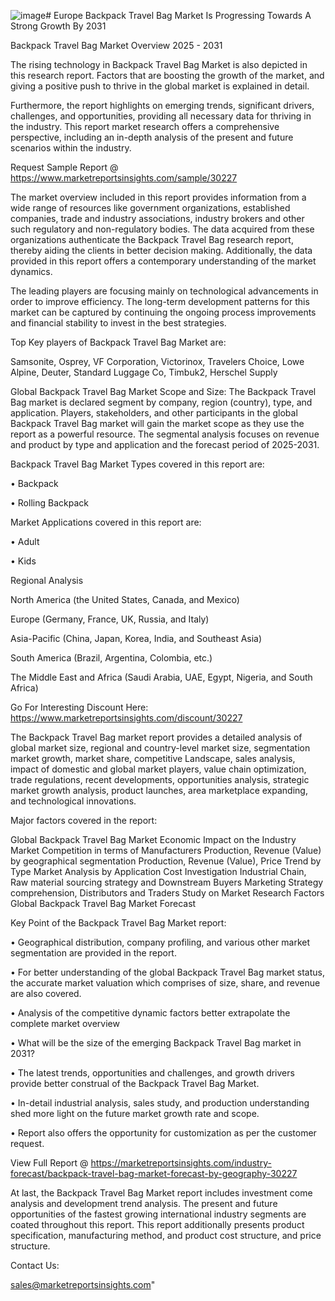 ![image](https://github.com/user-attachments/assets/2e7803f0-2b7c-41bb-a9bc-409bd29f41d0)# Europe Backpack Travel Bag Market Is Progressing Towards A Strong Growth By 2031

Backpack Travel Bag Market Overview 2025 - 2031

The rising technology in Backpack Travel Bag Market is also depicted in this research report. Factors that are boosting the growth of the market, and giving a positive push to thrive in the global market is explained in detail.

Furthermore, the report highlights on emerging trends, significant drivers, challenges, and opportunities, providing all necessary data for thriving in the industry. This report market research offers a comprehensive perspective, including an in-depth analysis of the present and future scenarios within the industry.

Request Sample Report @ https://www.marketreportsinsights.com/sample/30227

The market overview included in this report provides information from a wide range of resources like government organizations, established companies, trade and industry associations, industry brokers and other such regulatory and non-regulatory bodies. The data acquired from these organizations authenticate the Backpack Travel Bag research report, thereby aiding the clients in better decision making. Additionally, the data provided in this report offers a contemporary understanding of the market dynamics.

The leading players are focusing mainly on technological advancements in order to improve efficiency. The long-term development patterns for this market can be captured by continuing the ongoing process improvements and financial stability to invest in the best strategies.

Top Key players of Backpack Travel Bag Market are:

Samsonite, Osprey, VF Corporation, Victorinox, Travelers Choice, Lowe Alpine, Deuter, Standard Luggage Co, Timbuk2, Herschel Supply

Global Backpack Travel Bag Market Scope and Size:
The Backpack Travel Bag market is declared segment by company, region (country), type, and application. Players, stakeholders, and other participants in the global Backpack Travel Bag market will gain the market scope as they use the report as a powerful resource. The segmental analysis focuses on revenue and product by type and application and the forecast period of 2025-2031.

Backpack Travel Bag Market Types covered in this report are:

• Backpack

• Rolling Backpack

Market Applications covered in this report are:

• Adult

• Kids

Regional Analysis

North America (the United States, Canada, and Mexico)

Europe (Germany, France, UK, Russia, and Italy)

Asia-Pacific (China, Japan, Korea, India, and Southeast Asia)

South America (Brazil, Argentina, Colombia, etc.)

The Middle East and Africa (Saudi Arabia, UAE, Egypt, Nigeria, and South Africa)

Go For Interesting Discount Here: https://www.marketreportsinsights.com/discount/30227

The Backpack Travel Bag market report provides a detailed analysis of global market size, regional and country-level market size, segmentation market growth, market share, competitive Landscape, sales analysis, impact of domestic and global market players, value chain optimization, trade regulations, recent developments, opportunities analysis, strategic market growth analysis, product launches, area marketplace expanding, and technological innovations.

Major factors covered in the report:

Global Backpack Travel Bag Market
Economic Impact on the Industry
Market Competition in terms of Manufacturers
Production, Revenue (Value) by geographical segmentation
Production, Revenue (Value), Price Trend by Type
Market Analysis by Application
Cost Investigation
Industrial Chain, Raw material sourcing strategy and Downstream Buyers
Marketing Strategy comprehension, Distributors and Traders
Study on Market Research Factors
Global Backpack Travel Bag Market Forecast

Key Point of the Backpack Travel Bag Market report:

• Geographical distribution, company profiling, and various other market segmentation are provided in the report.

• For better understanding of the global Backpack Travel Bag market status, the accurate market valuation which comprises of size, share, and revenue are also covered.

• Analysis of the competitive dynamic factors better extrapolate the complete market overview

• What will be the size of the emerging Backpack Travel Bag market in 2031?

• The latest trends, opportunities and challenges, and growth drivers provide better construal of the Backpack Travel Bag Market.

• In-detail industrial analysis, sales study, and production understanding shed more light on the future market growth rate and scope.

• Report also offers the opportunity for customization as per the customer request.

View Full Report @ https://marketreportsinsights.com/industry-forecast/backpack-travel-bag-market-forecast-by-geography-30227

At last, the Backpack Travel Bag Market report includes investment come analysis and development trend analysis. The present and future opportunities of the fastest growing international industry segments are coated throughout this report. This report additionally presents product specification, manufacturing method, and product cost structure, and price structure.

Contact Us:

sales@marketreportsinsights.com"
